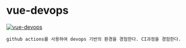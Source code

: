 # vue-devops

[![vue-devops](https://github.com/yuzin9712/vue-devops/actions/workflows/deploy.yml/badge.svg)](https://github.com/yuzin9712/vue-devops/actions/workflows/deploy.yml)

```
github actions를 사용하여 devops 기반의 환경을 경험한다. CI과정을 경험한다.
```
